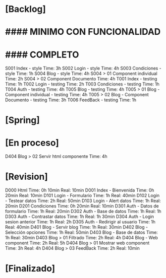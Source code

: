 # [Backlog]


#       #### MINIMO CON FUNCIONALIDAD



#       #### COMPLETO

S001 Index - style                                      Time: 3h
S002 Login - style                                      Time: 4h
S003 Condiciones - style                                Time: 1h
S004 Blog - style                                       Time: 4h
S004 > 01 Component individual                          Time: 2h
S004 > 02 Component Documento                           Time: 4h
T001 Index - testing                                    Time: 1h
T002 Login - testing                                    Time: 2h
T003 Condiciones - testing                              Time: 1h
T004 Auth - testing                                     Time: 4h
T005 Blog - testing                                     Time: 4h
T005 > 01 Blog - Component individual - testing         Time: 4h
T005 > 02 Blog - Component Documento - testing          Time: 3h
T006 FeedBack - testing                                 Time: 1h

# [Spring]


# [En proceso]

D404 Blog > 02 Servir html componente                   Time: 4h

# [Revision]

D000 Html                                               Time: 0h 10min  Real: 10min
D001 Index - Bienvenida                                 Time: 0h 20min  Real: 10min
D101 Login - Formulario                                 Time: 1h        Real: 40min
D102 Login - Testear datos                              Time: 2h        Real: 50min
D103 Login - Alert datos                                Time: 1h        Real: 20min
D201 Condiciones                                        Time: 0h 20min  Real: 10min
D301 Auth - Datos de formulario                         Time: 1h        Real: 20min
D302 Auth - Base de datos                               Time: 1h        Real: 1h
D303 Auth - Contrastar datos                            Time: 1h        Real: 1h 30min
D304 Auth - Login sesion anterior                       Time: 1h        Real: 2h
D305 Auth - Redirigir al usuario                        Time: 1h        Real: 40min
D401 Blog - Servir blog                                 Time: 1h        Real: 30min
D402 Blog - Selección opciones                          Time: 1h        Real: 50min
D403 Blog - Base de datos                               Time: 1h        Real: 30min
D403 Blog > 01 Filtrado                                 Time: 2h        Real: 4h
D404 Blog - Web component                               Time: 2h        Real: 5h
D404 Blog > 01 Mostrar web component                    Time: 3h        Real: 4h
D404 Blog > 03 FeedBack                                 Time: 2h        Real: 10min


# [Finalizado]



